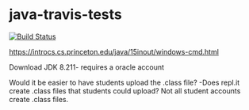 # java-travis-tests
[![Build Status](https://travis-ci.com/mrsimonsen/java-travis-tests.svg?branch=master)](https://travis-ci.com/mrsimonsen/java-travis-tests)

https://introcs.cs.princeton.edu/java/15inout/windows-cmd.html

Download JDK 8.211- requires a oracle account

Would it be easier to have students upload the .class file?
-Does repl.it create .class files that students could upload? Not all student accounts create .class files.

